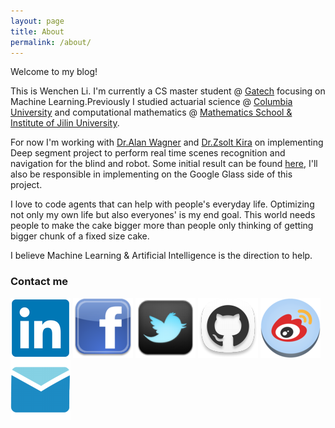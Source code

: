 ```yaml
---
layout: page
title: About
permalink: /about/
---
```


Welcome to my blog!

This is Wenchen Li. I'm currently a CS master student @ [Gatech](http://www.cc.gatech.edu) focusing on Machine Learning.Previously I studied actuarial science @ [Columbia University](http://www.columbia.edu) and computational mathematics @ [Mathematics School & Institute of Jilin University](http://math.jlu.edu.cn/).

For now I'm working with [Dr.Alan Wagner](http://www.cc.gatech.edu/~alanwags/) and [Dr.Zsolt Kira](http://www.zsoltkira.com/) on implementing Deep segment project to perform real time scenes recognition and navigation for the blind and robot. Some initial result can be found [here](https://smartech.gatech.edu/bitstream/handle/1853/52410/Doshi_gtTechReport.pdf?sequence=1), I'll also be responsible in implementing on the Google Glass side of this project.

I love to code agents that can help with people's everyday life. Optimizing not only my own life but also everyones' is my end goal. This world needs people to make the cake bigger more than people only thinking of getting bigger chunk of a fixed size cake.

I believe Machine Learning & Artificial Intelligence is the direction to help.

### Contact me
[![IMAGE ALT TEXT HERE](/images/profile-photo-linkedin-96x96.png)](https://www.linkedin.com/in/wenchenli)
[![IMAGE ALT TEXT HERE](/images/facebook-icone-6984-96.png)](https://www.facebook.com/Aaron.wenchen.li)
[![IMAGE ALT TEXT HERE](/images/twitter-4-icon.png)](https://twitter.com/WenchenLi)
[![IMAGE ALT TEXT HERE](/images/web-github-icon.png)](https://github.com/WenchenLi)
[![IMAGE ALT TEXT HERE](/images/Weibo-512.png)](http://weibo.com/wenchenlee)
[![IMAGE ALT TEXT HERE](/images/email-icon.png)](mailto:wenchenli@gatech.edu)


